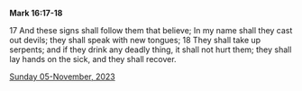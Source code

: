 **Mark 16:17-18**

17 And these signs shall follow them that believe; In my name shall they cast out devils; they shall speak with new tongues; 18 They shall take up serpents; and if they drink any deadly thing, it shall not hurt them; they shall lay hands on the sick, and they shall recover.

[Sunday 05-November, 2023](https://getbible.life/kjv/Mark/16/17-18)
